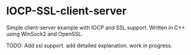 # IOCP-SSL-client-server
 Simple client-server example with IOCP and SSL support. Written in C++ using WinSock2 and OpenSSL.

TODO: Add ssl support. add detailed explanation. work in progress.

